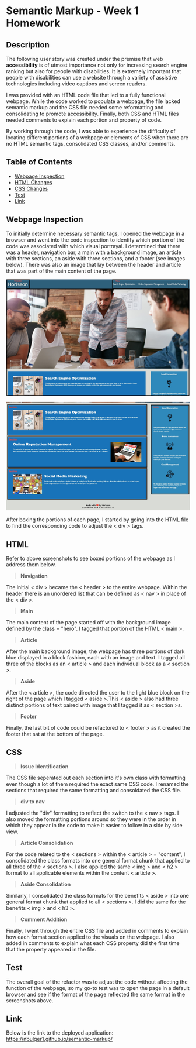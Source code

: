 # Semantic Markup - Week 1 Homework

## Description

The following user story was created under the premise that web **accessibility** is of utmost importance not only for increasing search engine ranking but also for people with disabilities. It is extremely important that people with disabilities can use a website through a variety of assistive technologies including video captions and screen readers.

I was provided with an HTML code file that led to a fully functional webpage. While the code worked to populate a webpage, the file lacked semantic markup and the CSS file needed some reformatting and consolidating to promote accessibility. Finally, both CSS and HTML files needed comments to explain each portion and property of code. 

By working through the code, I was able to experience the difficulty of locating different portions of a webpage or elements of CSS when there are no HTML semantic tags,  consolidated CSS classes, and/or comments.  

## Table of Contents

- [Webpage Inspection](#webpageinspection)
- [HTML Changes](#html)
- [CSS Changes](#css)
- [Test](#test)
- [Link](#link)

## Webpage Inspection

To initially determine necessary semantic tags, I opened the webpage in a browser and went into the code inspection to identify which portion of the code was associated with which visual portrayal. I determined that there was a header, navigation bar, a main with a background image, an article with three sections, an aside with three sections, and a footer (see images below). There was also an image that lay between the header and article that was part of the main content of the page. 

![The Horiseon webpage includes a navigation bar, a header image, and main portion of the page.](https://raw.githubusercontent.com/nbulger1/semantic-markup/main/assets/images/webpage-breakdown.jpg "First Half of Sectioned Horiseon Webpage")

![The Horiseon webpage includes an article with three sections and an aside with three sections as well as a footer.](https://raw.githubusercontent.com/nbulger1/semantic-markup/main/assets/images/webpage-breakdown-2.jpg "Second Half of Sectioned Horiseon Webpage") 

After boxing the portions of each page, I started by going into the HTML file to find the corresponding code to adjust the < div > tags. 

## HTML

Refer to above screenshots to see boxed portions of the webpage as I address them below. 

> **Navigation**

The initial < div > became the < header > to the entire webpage. Within the header there is an unordered list that can be defined as < nav > in place of the < div >.

> **Main**

The main content of the page started off with the background image defined by the class = "hero". I tagged that portion of the HTML < main >.

> **Article**

After the main background image, the webpage has three portions of dark blue displayed in a block fashion, each with an image and text. I tagged all three of the blocks as an < article > and each individual block as a < section >.

> **Aside**

After the < article >, the code directed the user to the light blue block on the right of the page which I tagged < aside >.This < aside > also had three distinct portions of text paired with image that I tagged it as < section >s. 

> **Footer**

Finally, the last bit of code could be refactored to < footer > as it created the footer that sat at the bottom of the page. 

## CSS

> **Issue Identification** 

The CSS file seperated out each section into it's own class with formatting even though a lot of them required the exact same CSS code. I renamed the sections that required the same formatting and consoldated the CSS file.

> **div to nav**

I adjusted the "div" formatting to reflect the switch to the < nav > tags. I also moved the formatting portions around so they were in the order in which they appear in the code to make it easier to follow in a side by side view. 

> **Article Consolidation**

For the code related to the < sections > within the < article > = "content", I consolidated the class formats into one general format chunk that applied to all three of the < sections >. I also applied the same < img > and < h2 > format to all applicable elements within the content < article >. 

> **Aside Consolidation**

Similarly, I consolidated the class formats for the benefits < aside > into one general format chunk that applied to all < sections >. I did the same for the benefits < img > and < h3 >. 

> **Comment Addition**

Finally, I went through the entire CSS file and added in comments to explain how each format section applied to the visuals on the webpage. I also added in comments to explain what each CSS property did the first time that the property appeared in the file. 

## Test

The overall goal of the refactor was to adjust the code without affecting the function of the webpage, so my go-to test was to open the page in a default browser and see if the format of the page reflected the same format in the screenshots above. 

## Link

Below is the link to the deployed application: https://nbulger1.github.io/semantic-markup/ 